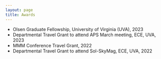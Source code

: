 ```yaml
---
layout: page
title: Awards
---
```

* Olsen Graduate Fellowship, University of Virginia (UVA), 2023  
* Departmental Travel Grant to attend APS March meeting, ECE, UVA, 2023
* MMM Conference Travel Grant, 2022
* Departmental Travel Grant to attend Sol-SkyMag, ECE, UVA, 2022
